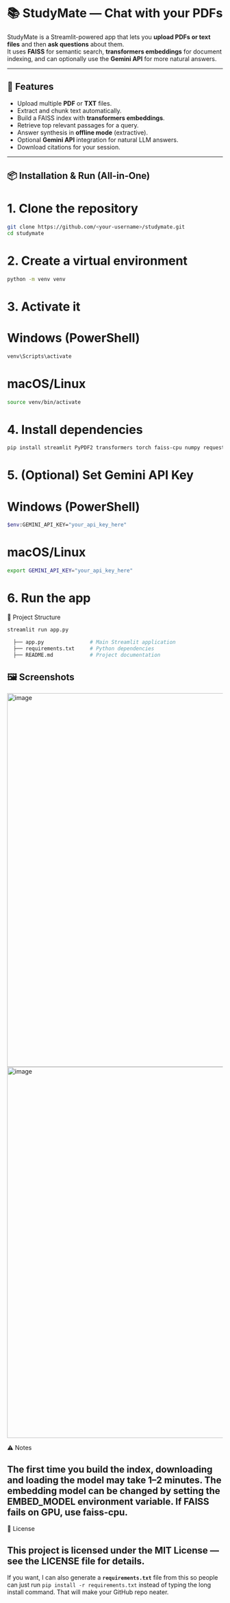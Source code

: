 # 📚 StudyMate — Chat with your PDFs

StudyMate is a Streamlit-powered app that lets you **upload PDFs or text files** and then **ask questions** about them.  
It uses **FAISS** for semantic search, **transformers embeddings** for document indexing, and can optionally use the **Gemini API** for more natural answers.

---

## 🚀 Features
- Upload multiple **PDF** or **TXT** files.
- Extract and chunk text automatically.
- Build a FAISS index with **transformers embeddings**.
- Retrieve top relevant passages for a query.
- Answer synthesis in **offline mode** (extractive).
- Optional **Gemini API** integration for natural LLM answers.
- Download citations for your session.

---

## 📦 Installation & Run (All-in-One)

# 1. Clone the repository
```bash
git clone https://github.com/<your-username>/studymate.git
cd studymate
```

# 2. Create a virtual environment
```bash
python -m venv venv
```

# 3. Activate it
# Windows (PowerShell)
```bash
venv\Scripts\activate
```
# macOS/Linux
```bash
source venv/bin/activate
```

# 4. Install dependencies
```bash
pip install streamlit PyPDF2 transformers torch faiss-cpu numpy requests
```

# 5. (Optional) Set Gemini API Key
# Windows (PowerShell)
```bash
$env:GEMINI_API_KEY="your_api_key_here"
```

# macOS/Linux
```bash
export GEMINI_API_KEY="your_api_key_here"
```

# 6. Run the app

📂 Project Structure
```bash
streamlit run app.py

  ├── app.py               # Main Streamlit application
  ├── requirements.txt     # Python dependencies
  ├── README.md            # Project documentation

```

🖼️ Screenshots
---
<img width="1918" height="872" alt="image" src="https://github.com/user-attachments/assets/eaa4edc2-cc23-41ed-88c5-3227657e17f5" />
<img width="1918" height="866" alt="image" src="https://github.com/user-attachments/assets/8ee58c31-5281-4e53-8433-7ae63721eb32" />

⚠️ Notes

The first time you build the index, downloading and loading the model may take 1–2 minutes.
The embedding model can be changed by setting the EMBED_MODEL environment variable.
If FAISS fails on GPU, use faiss-cpu.
---
📜 License

This project is licensed under the MIT License — see the LICENSE file for details.
---
If you want, I can also generate a **`requirements.txt`** file from this so people can just run `pip install -r requirements.txt` instead of typing the long install command. That will make your GitHub repo neater.
